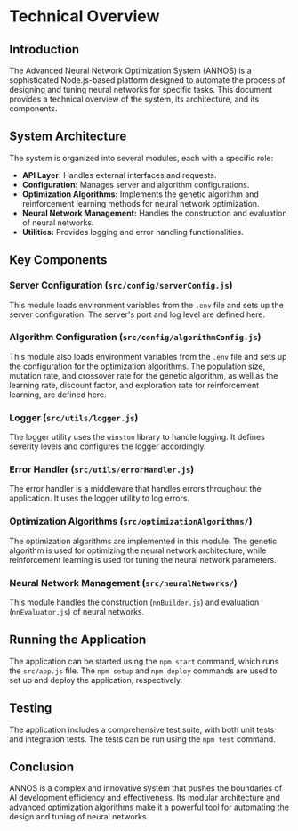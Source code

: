 # Technical Overview

## Introduction

The Advanced Neural Network Optimization System (ANNOS) is a sophisticated Node.js-based platform designed to automate the process of designing and tuning neural networks for specific tasks. This document provides a technical overview of the system, its architecture, and its components.

## System Architecture

The system is organized into several modules, each with a specific role:

- **API Layer:** Handles external interfaces and requests.
- **Configuration:** Manages server and algorithm configurations.
- **Optimization Algorithms:** Implements the genetic algorithm and reinforcement learning methods for neural network optimization.
- **Neural Network Management:** Handles the construction and evaluation of neural networks.
- **Utilities:** Provides logging and error handling functionalities.

## Key Components

### Server Configuration (`src/config/serverConfig.js`)

This module loads environment variables from the `.env` file and sets up the server configuration. The server's port and log level are defined here.

### Algorithm Configuration (`src/config/algorithmConfig.js`)

This module also loads environment variables from the `.env` file and sets up the configuration for the optimization algorithms. The population size, mutation rate, and crossover rate for the genetic algorithm, as well as the learning rate, discount factor, and exploration rate for reinforcement learning, are defined here.

### Logger (`src/utils/logger.js`)

The logger utility uses the `winston` library to handle logging. It defines severity levels and configures the logger accordingly.

### Error Handler (`src/utils/errorHandler.js`)

The error handler is a middleware that handles errors throughout the application. It uses the logger utility to log errors.

### Optimization Algorithms (`src/optimizationAlgorithms/`)

The optimization algorithms are implemented in this module. The genetic algorithm is used for optimizing the neural network architecture, while reinforcement learning is used for tuning the neural network parameters.

### Neural Network Management (`src/neuralNetworks/`)

This module handles the construction (`nnBuilder.js`) and evaluation (`nnEvaluator.js`) of neural networks.

## Running the Application

The application can be started using the `npm start` command, which runs the `src/app.js` file. The `npm setup` and `npm deploy` commands are used to set up and deploy the application, respectively.

## Testing

The application includes a comprehensive test suite, with both unit tests and integration tests. The tests can be run using the `npm test` command.

## Conclusion

ANNOS is a complex and innovative system that pushes the boundaries of AI development efficiency and effectiveness. Its modular architecture and advanced optimization algorithms make it a powerful tool for automating the design and tuning of neural networks.
